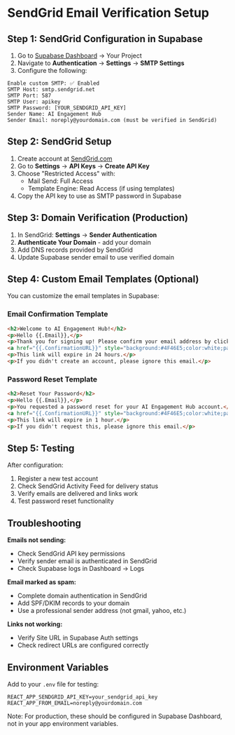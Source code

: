# SendGrid Email Verification Setup

## Step 1: SendGrid Configuration in Supabase

1. Go to [Supabase Dashboard](https://app.supabase.com) → Your Project
2. Navigate to **Authentication** → **Settings** → **SMTP Settings**
3. Configure the following:

```
Enable custom SMTP: ✅ Enabled
SMTP Host: smtp.sendgrid.net
SMTP Port: 587
SMTP User: apikey
SMTP Password: [YOUR_SENDGRID_API_KEY]
Sender Name: AI Engagement Hub
Sender Email: noreply@yourdomain.com (must be verified in SendGrid)
```

## Step 2: SendGrid Setup

1. Create account at [SendGrid.com](https://sendgrid.com)
2. Go to **Settings** → **API Keys** → **Create API Key**
3. Choose "Restricted Access" with:
   - Mail Send: Full Access
   - Template Engine: Read Access (if using templates)
4. Copy the API key to use as SMTP password in Supabase

## Step 3: Domain Verification (Production)

1. In SendGrid: **Settings** → **Sender Authentication**
2. **Authenticate Your Domain** - add your domain
3. Add DNS records provided by SendGrid
4. Update Supabase sender email to use verified domain

## Step 4: Custom Email Templates (Optional)

You can customize the email templates in Supabase:

### Email Confirmation Template
```html
<h2>Welcome to AI Engagement Hub!</h2>
<p>Hello {{.Email}},</p>
<p>Thank you for signing up! Please confirm your email address by clicking the button below:</p>
<a href="{{.ConfirmationURL}}" style="background:#4F46E5;color:white;padding:12px 24px;text-decoration:none;border-radius:8px;">Confirm Email</a>
<p>This link will expire in 24 hours.</p>
<p>If you didn't create an account, please ignore this email.</p>
```

### Password Reset Template  
```html
<h2>Reset Your Password</h2>
<p>Hello {{.Email}},</p>
<p>You requested a password reset for your AI Engagement Hub account.</p>
<a href="{{.ConfirmationURL}}" style="background:#4F46E5;color:white;padding:12px 24px;text-decoration:none;border-radius:8px;">Reset Password</a>
<p>This link will expire in 1 hour.</p>
<p>If you didn't request this, please ignore this email.</p>
```

## Step 5: Testing

After configuration:

1. Register a new test account
2. Check SendGrid Activity Feed for delivery status
3. Verify emails are delivered and links work
4. Test password reset functionality

## Troubleshooting

**Emails not sending:**
- Check SendGrid API key permissions
- Verify sender email is authenticated in SendGrid  
- Check Supabase logs in Dashboard → Logs

**Email marked as spam:**
- Complete domain authentication in SendGrid
- Add SPF/DKIM records to your domain
- Use a professional sender address (not gmail, yahoo, etc.)

**Links not working:**
- Verify Site URL in Supabase Auth settings
- Check redirect URLs are configured correctly

## Environment Variables

Add to your `.env` file for testing:
```
REACT_APP_SENDGRID_API_KEY=your_sendgrid_api_key
REACT_APP_FROM_EMAIL=noreply@yourdomain.com
```

Note: For production, these should be configured in Supabase Dashboard, not in your app environment variables.